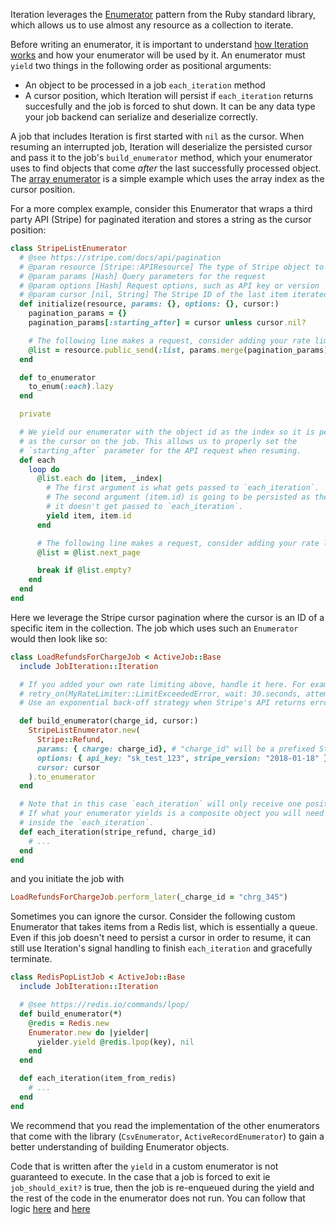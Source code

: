 Iteration leverages the [Enumerator](https://ruby-doc.org/3.2.1/Enumerator.html) pattern from the Ruby standard library,
which allows us to use almost any resource as a collection to iterate.

Before writing an enumerator, it is important to understand [how Iteration works](iteration-how-it-works.md) and how
your enumerator will be used by it. An enumerator must `yield` two things in the following order as positional
arguments:
- An object to be processed in a job `each_iteration` method
- A cursor position, which Iteration will persist if `each_iteration` returns succesfully and the job is forced to shut
  down. It can be any data type your job backend can serialize and deserialize correctly.

A job that includes Iteration is first started with `nil` as the cursor. When resuming an interrupted job, Iteration
will deserialize the persisted cursor and pass it to the job's `build_enumerator` method, which your enumerator uses to
find objects that come _after_ the last successfully processed object. The [array enumerator](https://github.com/Shopify/job-iteration/blob/v1.3.6/lib/job-iteration/enumerator_builder.rb#L50-L67)
is a simple example which uses the array index as the cursor position.

For a more complex example, consider this Enumerator that wraps a third party API (Stripe) for paginated iteration and
stores a string as the cursor position:

```ruby
class StripeListEnumerator
  # @see https://stripe.com/docs/api/pagination
  # @param resource [Stripe::APIResource] The type of Stripe object to request
  # @param params [Hash] Query parameters for the request
  # @param options [Hash] Request options, such as API key or version
  # @param cursor [nil, String] The Stripe ID of the last item iterated over
  def initialize(resource, params: {}, options: {}, cursor:)
    pagination_params = {}
    pagination_params[:starting_after] = cursor unless cursor.nil?

    # The following line makes a request, consider adding your rate limiter here.
    @list = resource.public_send(:list, params.merge(pagination_params), options)
  end

  def to_enumerator
    to_enum(:each).lazy
  end

  private

  # We yield our enumerator with the object id as the index so it is persisted
  # as the cursor on the job. This allows us to properly set the
  # `starting_after` parameter for the API request when resuming.
  def each
    loop do
      @list.each do |item, _index|
        # The first argument is what gets passed to `each_iteration`.
        # The second argument (item.id) is going to be persisted as the cursor,
        # it doesn't get passed to `each_iteration`.
        yield item, item.id
      end

      # The following line makes a request, consider adding your rate limiter here.
      @list = @list.next_page

      break if @list.empty?
    end
  end
end
```

Here we leverage the Stripe cursor pagination where the cursor is an ID of a specific item in the collection. The job
which uses such an `Enumerator` would then look like so:

```ruby
class LoadRefundsForChargeJob < ActiveJob::Base
  include JobIteration::Iteration

  # If you added your own rate limiting above, handle it here. For example:
  # retry_on(MyRateLimiter::LimitExceededError, wait: 30.seconds, attempts: :unlimited)
  # Use an exponential back-off strategy when Stripe's API returns errors.

  def build_enumerator(charge_id, cursor:)
    StripeListEnumerator.new(
      Stripe::Refund,
      params: { charge: charge_id}, # "charge_id" will be a prefixed Stripe ID such as "chrg_123"
      options: { api_key: "sk_test_123", stripe_version: "2018-01-18" },
      cursor: cursor
    ).to_enumerator
  end

  # Note that in this case `each_iteration` will only receive one positional argument per iteration.
  # If what your enumerator yields is a composite object you will need to unpack it yourself
  # inside the `each_iteration`.
  def each_iteration(stripe_refund, charge_id)
    # ...
  end
end
```

and you initiate the job with

```ruby
LoadRefundsForChargeJob.perform_later(_charge_id = "chrg_345")
```

Sometimes you can ignore the cursor. Consider the following custom Enumerator that takes items from a Redis list, which
is essentially a queue. Even if this job doesn't need to persist a cursor in order to resume, it can still use
Iteration's signal handling to finish `each_iteration` and gracefully terminate.

```ruby
class RedisPopListJob < ActiveJob::Base
  include JobIteration::Iteration

  # @see https://redis.io/commands/lpop/
  def build_enumerator(*)
    @redis = Redis.new
    Enumerator.new do |yielder|
      yielder.yield @redis.lpop(key), nil
    end
  end

  def each_iteration(item_from_redis)
    # ...
  end
end
```

We recommend that you read the implementation of the other enumerators that come with the library (`CsvEnumerator`, `ActiveRecordEnumerator`) to gain a better understanding of building Enumerator objects.

Code that is written after the `yield` in a custom enumerator is not guaranteed to execute. In the case that a job is
forced to exit ie `job_should_exit?` is true, then the job is re-enqueued during the yield and the rest of the code in
the enumerator does not run. You can follow that logic
[here](https://github.com/Shopify/job-iteration/blob/v1.3.6/lib/job-iteration/iteration.rb#L161-L165) and
[here](https://github.com/Shopify/job-iteration/blob/v1.3.6/lib/job-iteration/iteration.rb#L131-L143)
